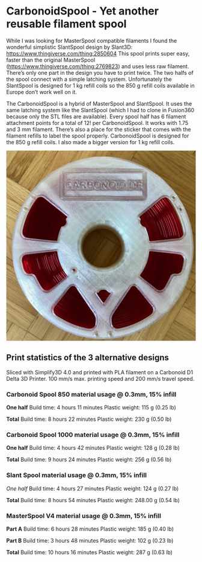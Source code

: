 # CarbonoidSpool - Yet another reusable filament spool

While I was looking for MasterSpool compatible filaments I found the wonderful simplistic SlantSpool design by Slant3D:
https://www.thingiverse.com/thing:2850604
This spool prints super easy, faster than the original MasterSpool (https://www.thingiverse.com/thing:2769823) and uses less raw filament. There’s only one part in the design you have to print twice. The two halfs of the spool connect with a simple latching system. Unfortunately the SlantSpool is designed for 1 kg refill coils so the 850 g refill coils available in Europe don’t work well on it.

The CarbonoidSpool is a hybrid of MasterSpool and SlantSpool. It uses the same latching system like the SlantSpool (which I had to clone in Fusion360 because only the STL files are available). Every spool half has 6 filament attachment points for a total of 12! per CarbonoidSpool. It works with 1.75 and 3 mm filament. There’s also a place for the sticker that comes with the filament refills to label the spool properly.
CarbonoidSpool is designed for the 850 g refill coils. I also made a bigger version for 1 kg refill coils.

![CarbonoidSpool](https://raw.githubusercontent.com/Carbonoid/CarbonoidSpool/master/Fotos/IMG_1536.jpg)

## Print statistics of the 3 alternative designs
Sliced with Simplify3D 4.0 and printed with PLA filament on a Carbonoid D1 Delta 3D Printer. 100 mm/s max. printing speed and 200 mm/s travel speed.

### Carbonoid Spool 850 material usage @ 0.3mm, 15% infill
**One half**
Build time: 4 hours 11 minutes
Plastic weight: 115 g (0.25 lb)

**Total**
Build time: 8 hours 22 minutes
Plastic weight: 230 g (0.50 lb)

### Carbonoid Spool 1000 material usage @ 0.3mm, 15% infill
**One half**
Build time: 4 hours 42 minutes
Plastic weight: 128 g (0.28 lb)

**Total**
Build time: 9 hours 24 minutes
Plastic weight: 256 g (0.56 lb)

### Slant Spool material usage @ 0.3mm, 15% infill
*One half*
Build time: 4 hours 27 minutes
Plastic weight: 124 g (0.27 lb)

**Total**
Build time: 8 hours 54 minutes
Plastic weight: 248.00 g (0.54 lb)

### MasterSpool V4 material usage @ 0.3mm, 15% infill
**Part A**
Build time: 6 hours 28 minutes
Plastic weight: 185 g (0.40 lb)

**Part B**
Build time: 3 hours 48 minutes
Plastic weight: 102 g (0.23 lb)

**Total**
Build time: 10 hours 16 minutes
Plastic weight: 287 g (0.63 lb)


